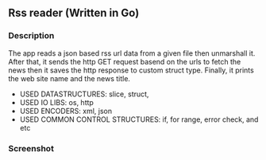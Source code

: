 ## Rss reader (Written in Go)
### Description
The app reads a json based rss url data from a given file then unmarshall it. After that, it sends the http GET request basend on the urls to fetch the news then it saves the http response to custom struct type. Finally, it prints the web site name and the news title.

* USED DATASTRUCTURES: slice, struct,
* USED IO LIBS: os, http
* USED ENCODERS: xml, json
* USED COMMON CONTROL STRUCTURES: if, for range, error check, and etc

### Screenshot

